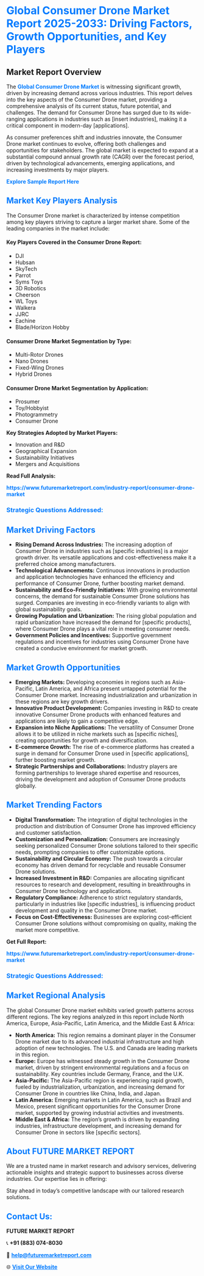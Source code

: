 <h1 style="color: #007BFF;">Global Consumer Drone Market Report 2025-2033: Driving Factors, Growth Opportunities, and Key Players</h1>

<section id="overview">
<h2>Market Report Overview</h2>
<p>The <a href="https://www.futuremarketreport.com/industry-report/consumer-drone-market" style="color: #007BFF; text-decoration: none;"><strong>Global Consumer Drone Market</strong></a> is witnessing significant growth, driven by increasing demand across various industries. This report delves into the key aspects of the Consumer Drone market, providing a comprehensive analysis of its current status, future potential, and challenges. The demand for Consumer Drone has surged due to its wide-ranging applications in industries such as [insert industries], making it a critical component in modern-day [applications].</p>
<p>As consumer preferences shift and industries innovate, the Consumer Drone market continues to evolve, offering both challenges and opportunities for stakeholders. The global market is expected to expand at a substantial compound annual growth rate (CAGR) over the forecast period, driven by technological advancements, emerging applications, and increasing investments by major players.</p>
</section>

<section id="overview">
<p><a href="https://www.futuremarketreport.com/request-sample/reportId=126481" style="color: #007BFF; text-decoration: none;"><strong>Explore Sample Report Here</strong></a></p>
</section>

<section id="key-players">
<h2 style="color: #007BFF;">Market Key Players Analysis</h2>
<p>The Consumer Drone market is characterized by intense competition among key players striving to capture a larger market share. Some of the leading companies in the market include:</p>
<h4>Key Players Covered in the Consumer Drone Report:</h4>
<ul><li>DJI</li><li>Hubsan</li><li>SkyTech</li><li>Parrot</li><li>Syms Toys</li><li>3D Robotics</li><li>Cheerson</li><li>WL Toys</li><li>Walkera</li><li>JJRC</li><li>Eachine</li><li>Blade/Horizon Hobby</li></ul>
<h4>Consumer Drone Market Segmentation by Type:</h4>
<ul><li>Multi-Rotor Drones</li><li>Nano Drones</li><li>Fixed-Wing Drones</li><li>Hybrid Drones</li></ul>

<h4>Consumer Drone Market Segmentation by Application:</h4>
<ul><li>Prosumer</li><li>Toy/Hobbyist</li><li>Photogrammetry</li><li>Consumer Drone</li></ul>
<p><strong>Key Strategies Adopted by Market Players:</strong></p>
<ul>
<li>Innovation and R&D</li>
<li>Geographical Expansion</li>
<li>Sustainability Initiatives</li>
<li>Mergers and Acquisitions</li>
</ul>
</section>

<section>
<p><strong>Read Full Analysis: </strong></p><a href="https://www.futuremarketreport.com/industry-report/consumer-drone-market" style="color: #007BFF; text-decoration: none;"><strong>https://www.futuremarketreport.com/industry-report/consumer-drone-market</strong></a>
<h3 style="color: #007BFF;">Strategic Questions Addressed:</h3>
</section>

<section id="driving-factors">
<h2 style="color: #007BFF;">Market Driving Factors</h2>
<ul>
<li><strong>Rising Demand Across Industries:</strong> The increasing adoption of Consumer Drone in industries such as [specific industries] is a major growth driver. Its versatile applications and cost-effectiveness make it a preferred choice among manufacturers.</li>
<li><strong>Technological Advancements:</strong> Continuous innovations in production and application technologies have enhanced the efficiency and performance of Consumer Drone, further boosting market demand.</li>
<li><strong>Sustainability and Eco-Friendly Initiatives:</strong> With growing environmental concerns, the demand for sustainable Consumer Drone solutions has surged. Companies are investing in eco-friendly variants to align with global sustainability goals.</li>
<li><strong>Growing Population and Urbanization:</strong> The rising global population and rapid urbanization have increased the demand for [specific products], where Consumer Drone plays a vital role in meeting consumer needs.</li>
<li><strong>Government Policies and Incentives:</strong> Supportive government regulations and incentives for industries using Consumer Drone have created a conducive environment for market growth.</li>
</ul>
</section>

<section id="growth-opportunities">
<h2 style="color: #007BFF;">Market Growth Opportunities</h2>
<ul>
<li><strong>Emerging Markets:</strong> Developing economies in regions such as Asia-Pacific, Latin America, and Africa present untapped potential for the Consumer Drone market. Increasing industrialization and urbanization in these regions are key growth drivers.</li>
<li><strong>Innovative Product Development:</strong> Companies investing in R&D to create innovative Consumer Drone products with enhanced features and applications are likely to gain a competitive edge.</li>
<li><strong>Expansion into Niche Applications:</strong> The versatility of Consumer Drone allows it to be utilized in niche markets such as [specific niches], creating opportunities for growth and diversification.</li>
<li><strong>E-commerce Growth:</strong> The rise of e-commerce platforms has created a surge in demand for Consumer Drone used in [specific applications], further boosting market growth.</li>
<li><strong>Strategic Partnerships and Collaborations:</strong> Industry players are forming partnerships to leverage shared expertise and resources, driving the development and adoption of Consumer Drone products globally.</li>
</ul>
</section>

<section id="trending-factors">
<h2 style="color: #007BFF;">Market Trending Factors</h2>
<ul>
<li><strong>Digital Transformation:</strong> The integration of digital technologies in the production and distribution of Consumer Drone has improved efficiency and customer satisfaction.</li>
<li><strong>Customization and Personalization:</strong> Consumers are increasingly seeking personalized Consumer Drone solutions tailored to their specific needs, prompting companies to offer customizable options.</li>
<li><strong>Sustainability and Circular Economy:</strong> The push towards a circular economy has driven demand for recyclable and reusable Consumer Drone solutions.</li>
<li><strong>Increased Investment in R&D:</strong> Companies are allocating significant resources to research and development, resulting in breakthroughs in Consumer Drone technology and applications.</li>
<li><strong>Regulatory Compliance:</strong> Adherence to strict regulatory standards, particularly in industries like [specific industries], is influencing product development and quality in the Consumer Drone market.</li>
<li><strong>Focus on Cost-Effectiveness:</strong> Businesses are exploring cost-efficient Consumer Drone solutions without compromising on quality, making the market more competitive.</li>
</ul>
</section>

<section>
<p><strong>Get Full Report: </strong></p><a href="https://www.futuremarketreport.com/industry-report/consumer-drone-market" style="color: #007BFF; text-decoration: none;"><strong>https://www.futuremarketreport.com/industry-report/consumer-drone-market</strong></a>
<h3 style="color: #007BFF;">Strategic Questions Addressed:</h3>
</section>


<section id="regional-analysis">
<h2 style="color: #007BFF;">Market Regional Analysis</h2>
<p>The global Consumer Drone market exhibits varied growth patterns across different regions. The key regions analyzed in this report include North America, Europe, Asia-Pacific, Latin America, and the Middle East & Africa:</p>
<ul>
<li><strong>North America:</strong> This region remains a dominant player in the Consumer Drone market due to its advanced industrial infrastructure and high adoption of new technologies. The U.S. and Canada are leading markets in this region.</li>
<li><strong>Europe:</strong> Europe has witnessed steady growth in the Consumer Drone market, driven by stringent environmental regulations and a focus on sustainability. Key countries include Germany, France, and the U.K.</li>
<li><strong>Asia-Pacific:</strong> The Asia-Pacific region is experiencing rapid growth, fueled by industrialization, urbanization, and increasing demand for Consumer Drone in countries like China, India, and Japan.</li>
<li><strong>Latin America:</strong> Emerging markets in Latin America, such as Brazil and Mexico, present significant opportunities for the Consumer Drone market, supported by growing industrial activities and investments.</li>
<li><strong>Middle East & Africa:</strong> The region’s growth is driven by expanding industries, infrastructure development, and increasing demand for Consumer Drone in sectors like [specific sectors].</li>
</ul>
</section>

<footer>
<h2 style="color: #007BFF;">About FUTURE MARKET REPORT</h2>
<p>We are a trusted name in market research and advisory services, delivering actionable insights and strategic support to businesses across diverse industries. Our expertise lies in offering:</p>

<p>Stay ahead in today’s competitive landscape with our tailored research solutions.</p>

<h2 style="color: #007BFF;">Contact Us:</h2>
<p><strong>FUTURE MARKET REPORT</strong></p>
<p>📞 <strong>+91 (883) 074-8030</strong></p>
<p>📧 <strong><a href="mailto:help@futuremarketreport.com" style="color: #007BFF;">help@futuremarketreport.com</a></strong></p>
<p>🌐 <strong><a href="https://www.futuremarketreport.com/" style="color: #007BFF;">Visit Our Website</a></strong></p>
</footer>
